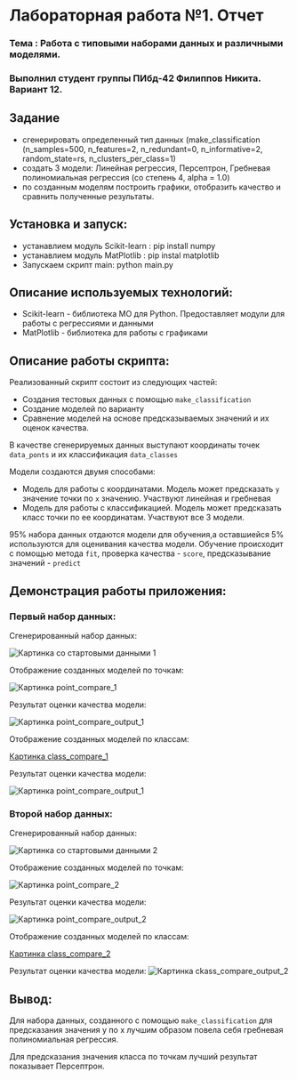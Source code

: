 # Лабораторная работа №1. Отчет
### Тема : Работа с типовыми наборами данных и различными моделями.
### Выполнил студент группы ПИбд-42 Филиппов Никита. Вариант 12. 

## Задание 
* сгенерировать определенный тип данных (make_classification (n_samples=500, n_features=2,
	n_redundant=0, n_informative=2, random_state=rs, n_clusters_per_class=1) 
* создать 3 модели: Линейная регрессия, Персептрон, Гребневая полиномиальная регрессия (со степень 4, alpha = 1.0)
* по созданным моделям построить графики, отобразить качество и сравнить полученные результаты.

## Установка и запуск:
* устанавлием модуль Scikit-learn : pip install numpy
* устанавлием модуль MatPlotlib : pip instal matplotlib
* Запускаем скрипт main: python main.py

## Описание используемых технологий:
- Scikit-learn - библиотека МО для Python. Предоставляет модули для работы с регрессиями и данными
- MatPlotlib - библиотека для работы с графиками

## Описание работы скрипта:
Реализованный скрипт состоит из следующих частей:
* Создания тестовых данных с помощью `make_classification`
* Создание моделей по варианту
* Сравнение моделей на основе предсказываемых значений и их оценок качества.

В качестве сгенерируемых данных выступают координаты точек `data_ponts` и их классификация `data_classes`

Модели создаются двумя способами:
* Модель для работы с координатами. Модель может предсказать `y` значение точки по `x` значению. Участвуют линейная и гребневая
* Модель для работы с классификацией. Модель может предсказать класс точки по ее координатам. Участвуют все 3 модели.

95% набора данных отдаются модели для обучения,а оставшиейся 5% используются для оценивания качества модели.
Обучение происходит с помощью метода `fit`, проверка качества - `score`, предсказывание значений - `predict`
  
## Демонстрация работы приложения:
### Первый набор данных:
Сгенерированный набор данных:

![Картинка cо стартовыми данными 1](results/start_data_1.bmp?raw=true)

Отображение созданных моделей по точкам:

![Картинка point_compare_1](results/point_compare_1.png?raw=true)

Результат оценки качества модели:

![Картинка point_compare_output_1](results/point_compare_output_1.bmp?raw=true)

Отображение созданных моделей по классам:

[Картинка class_compare_1](results/class_compare_1.png?raw=true)

Результат оценки качества модели:

![Картинка point_compare_output_1](results/class_compare_output_1.bmp?raw=true)

### Второй набор данных:
Сгенерированный набор данных:

![Картинка cо стартовыми данными 2](results/start_data_2.bmp?raw=true)

Отображение созданных моделей по точкам:

![Картинка point_compare_2](results/point_compare_2.png?raw=true)

Результат оценки качества модели:

![Картинка point_compare_output_2](results/point_compare_output_2.bmp?raw=true)

Отображение созданных моделей по классам:

[Картинка class_compare_2](results/class_compare_2.png?raw=true)

Результат оценки качества модели:
![Картинка ckass_compare_output_2](results/class_compare_output_2.bmp?raw=true)

## Вывод:
Для набора данных, созданного с помощью `make_classification` для предсказания значения y по x лучшим образом повела себя гребневая полиномиальная регрессия.

Для предсказания значения класса по точкам лучший результат показывает Персептрон.